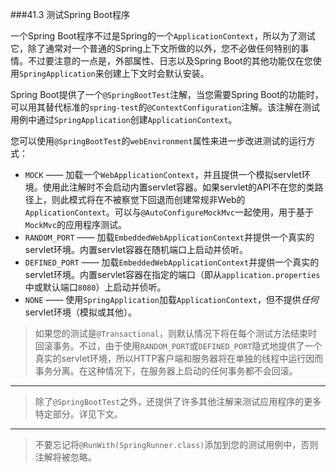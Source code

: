 ###41.3 测试Spring Boot程序

一个Spring Boot程序不过是Spring的一个`ApplicationContext`，所以为了测试它，除了通常对一个普通的Spring上下文所做的以外，您不必做任何特别的事情。不过要注意的一点是，外部属性、日志以及Spring Boot的其他功能仅在您使用`SpringApplication`来创建上下文时会默认安装。

Spring Boot提供了一个`@SpringBootTest`注解，当您需要Spring Boot的功能时，可以用其替代标准的`spring-test`的`@ContextConfiguration`注解。该注解在测试用例中通过`SpringApplication`创建`ApplicationContext`。

您可以使用`@SpringBootTest`的`webEnvironment`属性来进一步改进测试的运行方式：

- `MOCK` —— 加载一个`WebApplicationContext`，并且提供一个模拟servlet环境。使用此注解时不会启动内置servlet容器。如果servlet的API不在您的类路径上，则此模式将在不被察觉下回退而创建常规非Web的`ApplicationContext`。可以与`@AutoConfigureMockMvc`一起使用，用于基于`MockMvc`的应用程序测试。
- `RANDOM_PORT` —— 加载`EmbeddedWebApplicationContext`并提供一个真实的servlet环境。内置servlet容器在随机端口上启动并侦听。
- `DEFINED_PORT` —— 加载`EmbeddedWebApplicationContext`并提供一个真实的servlet环境。内置servlet容器在指定的端口（即从`application.properties`中或默认端口`8080`）上启动并侦听。
- `NONE` —— 使用`SpringApplication`加载`ApplicationContext`，但不提供*任何*servlet环境（模拟或其他）。

>如果您的测试是`@Transactional`，则默认情况下将在每个测试方法结束时回滚事务。不过，由于使用`RANDOM_PORT`或`DEFINED_PORT`隐式地提供了一个真实的servlet环境，所以HTTP客户端和服务器将在单独的线程中运行因而事务分离。在这种情况下，在服务器上启动的任何事务都不会回滚。

--- 

>除了`@SpringBootTest`之外，还提供了许多其他注解来测试应用程序的更多特定部分。详见下文。

---

>不要忘记将`@RunWith(SpringRunner.class)`添加到您的测试用例中，否则注解将被忽略。
